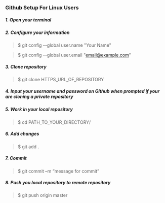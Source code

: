 ### Github Setup For Linux Users

##### 1. Open your terminal
##### 2. Configure your information

>$ git config --global user.name "Your Name"

>$ git config --global user.email "email@example.com"

##### 3. Clone repository

>$ git clone HTTPS_URL_OF_REPOSITORY

##### 4. Input your username and password on Github when prompted if your are cloning a private repository

##### 5. Work in your local repository

>$ cd PATH_TO_YOUR_DIRECTORY/

##### 6. Add changes 

>$ git add .

##### 7. Commit

>$ git commit –m “message for commit”

##### 8. Push you local repository to remote repository

>$ git push origin master

